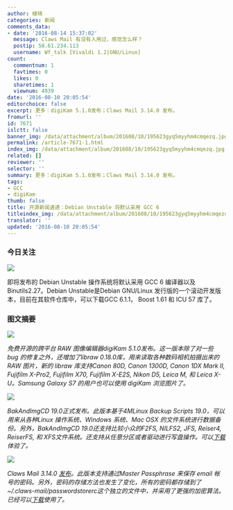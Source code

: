 ```yaml
---
author: 棣琦
categories: 新闻
comments_data:
- date: '2016-08-14 15:37:02'
  message: Claws Mail 有没有人用过，感觉怎么样？
  postip: 58.61.234.113
  username: Wf_talk [Vivaldi 1.2|GNU/Linux]
count:
  commentnum: 1
  favtimes: 0
  likes: 0
  sharetimes: 1
  viewnum: 4939
date: '2016-08-10 20:05:54'
editorchoice: false
excerpt: 更多：digiKam 5.1.0发布；Claws Mail 3.14.0 发布。
fromurl: ''
id: 7671
islctt: false
banner_img: /data/attachment/album/201608/10/195623gyq5myyhm4cmqezq.jpg
permalink: /article-7671-1.html
index_img: /data/attachment/album/201608/10/195623gyq5myyhm4cmqezq.jpg
related: []
reviewer: ''
selector: ''
summary: 更多：digiKam 5.1.0发布；Claws Mail 3.14.0 发布。
tags:
- GCC
- digiKam
thumb: false
title: 开源新闻速递：Debian Unstable 将默认采用 GCC 6
titleindex_img: /data/attachment/album/201608/10/195623gyq5myyhm4cmqezq.jpg
translator: ''
updated: '2016-08-10 20:05:54'
---
```


### 今日关注


![](/data/attachment/album/201608/10/195623gyq5myyhm4cmqezq.jpg)


即将发布的 Debian Unstable 操作系统将默认采用 GCC 6 编译器以及 Binutils2.27。Debian Unstable是Debian GNU/Linux 发行版的一个滚动开发版本，目前在其软件仓库中，可以下载GCC 6.1.1， Boost 1.61 和 ICU 57 库了。


### 图文摘要


![](/data/attachment/album/201608/10/195855gwt99lt2ameahtwb.jpg)


*免费开源的跨平台 RAW 图像编辑器digiKam 5.1.0发布。这一版本除了对一些 bug 的修复之外，还增加了libraw 0.18.0库，用来读取各种数码相机拍摄出来的 RAW 图片，新的 libraw 库支持Canon 80D, Canon 1300D, Canon 1DX Mark II, Fujifilm X-Pro2, Fujifilm X70, Fujifilm X-E2S, Nikon D5, Leica M, 和 Leica X-U。Samsung Galaxy S7 的用户也可以使用 digiKam 浏览图片了。*


![](/data/attachment/album/201608/10/200014kszl6aau81dpqa2f.jpg)


*BakAndImgCD 19.0正式发布。此版本基于4MLinux Backup Scripts 19.0，可以用来从各种Linux 操作系统、Windows 系统、Mac OSX 的文件系统进行数据备份。另外，BakAndImgCD 19.0还支持比较小众的F2FS, NILFS2, JFS, Reiser4, ReiserFS, 和 XFS文件系统。还支持从任意分区或者驱动进行写盘操作。可以[下载](http://linux.softpedia.com/get/System/Operating-Systems/Linux-Distributions/BakAndImgCD-102431.shtml)体验了。*


![](/data/attachment/album/201608/10/200219zx8zixsszkx5vgju.jpg)


*Claws Mail 3.14.0 [发布](http://www.claws-mail.org/news.php)。此版本支持通过Master Passphrase 来保存 email 帐号的密码。另外，密码的存储方法也发生了变化，所有的密码都存储到了~/.claws-mail/passwordstorerc这个独立的文件中，并采用了更强的加密算法。已经可以[下载](http://linux.softpedia.com/get/Communications/Email/Claws-Mail-3997.shtml)使用了。*